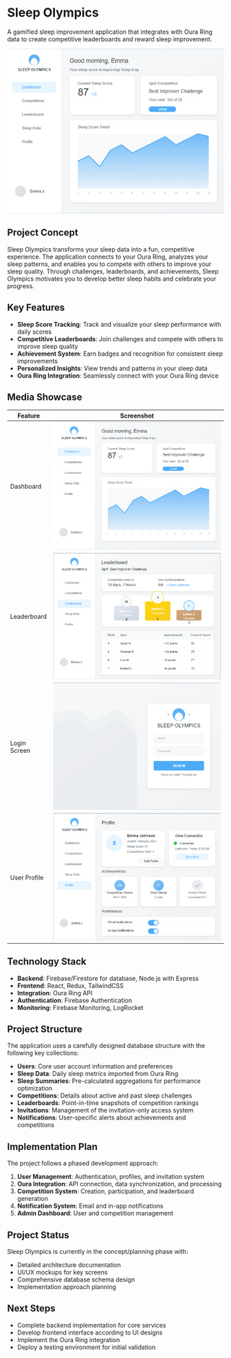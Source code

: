 # Sleep Olympics

A gamified sleep improvement application that integrates with Oura Ring data to create competitive leaderboards and reward sleep improvement.

![Dashboard View](/media/dashboardView.png)

## Project Concept

Sleep Olympics transforms your sleep data into a fun, competitive experience. The application connects to your Oura Ring, analyzes your sleep patterns, and enables you to compete with others to improve your sleep quality. Through challenges, leaderboards, and achievements, Sleep Olympics motivates you to develop better sleep habits and celebrate your progress.

## Key Features

- **Sleep Score Tracking**: Track and visualize your sleep performance with daily scores
- **Competitive Leaderboards**: Join challenges and compete with others to improve sleep quality
- **Achievement System**: Earn badges and recognition for consistent sleep improvements
- **Personalized Insights**: View trends and patterns in your sleep data
- **Oura Ring Integration**: Seamlessly connect with your Oura Ring device

## Media Showcase

| Feature | Screenshot |
|---------|------------|
| Dashboard | ![Dashboard View](/media/dashboardView.png) |
| Leaderboard | ![Leaderboard View](/media/leaderboardView.png) |
| Login Screen | ![Login View](/media/loginView.png) |
| User Profile | ![Profile View](/media/profileView.png) |

## Technology Stack

- **Backend**: Firebase/Firestore for database, Node.js with Express
- **Frontend**: React, Redux, TailwindCSS
- **Integration**: Oura Ring API
- **Authentication**: Firebase Authentication
- **Monitoring**: Firebase Monitoring, LogRocket

## Project Structure

The application uses a carefully designed database structure with the following key collections:

- **Users**: Core user account information and preferences
- **Sleep Data**: Daily sleep metrics imported from Oura Ring
- **Sleep Summaries**: Pre-calculated aggregations for performance optimization
- **Competitions**: Details about active and past sleep challenges
- **Leaderboards**: Point-in-time snapshots of competition rankings
- **Invitations**: Management of the invitation-only access system
- **Notifications**: User-specific alerts about achievements and competitions

## Implementation Plan

The project follows a phased development approach:

1. **User Management**: Authentication, profiles, and invitation system
2. **Oura Integration**: API connection, data synchronization, and processing
3. **Competition System**: Creation, participation, and leaderboard generation
4. **Notification System**: Email and in-app notifications
5. **Admin Dashboard**: User and competition management

## Project Status

Sleep Olympics is currently in the concept/planning phase with:
- Detailed architecture documentation
- UI/UX mockups for key screens
- Comprehensive database schema design
- Implementation approach planning

## Next Steps

- Complete backend implementation for core services
- Develop frontend interface according to UI designs
- Implement the Oura Ring integration
- Deploy a testing environment for initial validation
